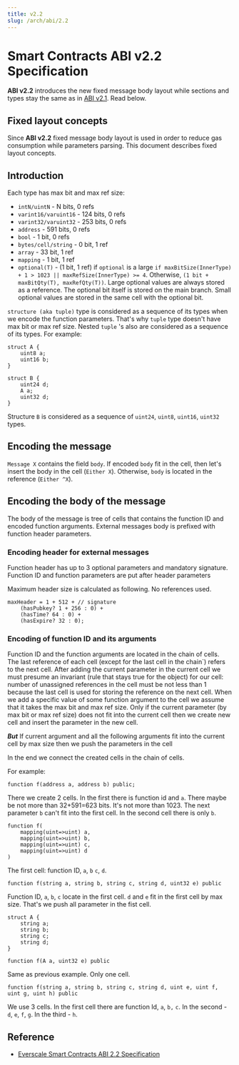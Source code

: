 ```yaml
---
title: v2.2
slug: /arch/abi/2.2
---
```


# Smart Contracts ABI v2.2 Specification

**ABI v2.2** introduces the new fixed message body layout while sections and types stay the same as in [ABI v2.1](2.1.md). Read below.

## Fixed layout concepts

Since **ABI v2.2** fixed message body layout is used in order to reduce gas consumption while parameters parsing. This document describes fixed layout concepts.

## Introduction

Each type has max bit and max ref size:

- `intN/uintN` - N bits, 0 refs
- `varint16/varuint16` - 124 bits, 0 refs
- `varint32/varuint32` - 253 bits, 0 refs
- `address` - 591 bits, 0 refs
- `bool` - 1 bit, 0 refs
- `bytes/cell/string` - 0 bit, 1 ref
- `array` - 33 bit, 1 ref
- `mapping` - 1 bit, 1 ref
- `optional(T)` - (1 bit, 1 ref) if `optional` is a large `if maxBitSize(InnerType) + 1 > 1023 || maxRefSize(InnerType) >= 4`. Otherwise, `(1 bit + maxBitQty(T), maxRefQty(T))`. Large optional values are always stored as a reference. The optional bit itself is stored on the main branch. Small optional values are stored in the same cell with the optional bit.

`structure (aka tuple)` type is considered as a sequence of its types when we encode the function parameters. That's why `tuple` type doesn't have max bit or max ref size. Nested `tuple` 's also are considered as a sequence of its types. For example:

```solidity
struct A {
	uint8 a;
	uint16 b;
}

struct B {
	uint24 d;
	A a;
	uint32 d;
}
```

Structure `B` is considered as a sequence of `uint24`, `uint8`, `uint16`, `uint32` types.

## Encoding the message

`Message X` contains the field `body`. If encoded `body` fit in the cell, then let's insert the body in the cell (`Either X`). Otherwise, `body` is located in the reference (`Either ^X`).

## Encoding the body of the message

The body of the message is tree of cells that contains the function ID and encoded function arguments. External messages body is prefixed with function header parameters.

### Encoding header for external messages

Function header has up to 3 optional parameters and mandatory signature. Function ID and function parameters are put after header parameters

Maximum header size is calculated as following. No references used.

```solidity
maxHeader = 1 + 512 + // signature
    (hasPubkey? 1 + 256 : 0) +
    (hasTime? 64 : 0) +
    (hasExpire? 32 : 0);
```

### Encoding of function ID and its arguments

Function ID and the function arguments are located in the chain of cells. The last reference of each cell (except for the last cell in the chain`) refers to the next cell. After adding the current parameter in the current cell we must presume an invariant (rule that stays true for the object) for our cell: number of unassigned references in the cell must be not less than 1 because the last cell is used for storing the reference on the next cell. When we add a specific value of some function argument to the cell we assume that it takes the max bit and max ref size. Only if the current parameter (by max bit or max ref size) does not fit into the current cell then we create new cell and insert the parameter in the new cell.

***But*** If current argument and all the following arguments fit into the current cell by max size then we push the parameters in the cell

In the end we connect the created cells in the chain of cells.

For example:

```solidity
function f(address a, address b) public;
```

There we create 2 cells. In the first there is function id and  `a`. There maybe be not more than 32+591=623 bits. It's not more than 1023. The next parameter `b` can't fit into the first cell. In the second cell there is only `b`.

```solidity
function f(
    mapping(uint=>uint) a,
    mapping(uint=>uint) b,
    mapping(uint=>uint) c,
    mapping(uint=>uint) d
)
```

The first cell: function ID, `a`, `b` `c`, `d`.

```solidity
function f(string a, string b, string c, string d, uint32 e) public
```

Function ID, `a`, `b`, `c` locate in the first cell. `d` and `e` fit in the first cell by max size. That's we push all parameter in the fist cell.

```solidity
struct A {
	string a;
	string b;
	string c;
	string d;
}

function f(A a, uint32 e) public
```

Same as previous example. Only one cell.

```solidity
function f(string a, string b, string c, string d, uint e, uint f, uint g, uint h) public
```

We use 3 cells. In the first cell there are function Id, `a`, `b,` `c`. In the second - `d`, `e`, `f`, `g`. In the third - `h`.

## Reference

- [Everscale Smart Contracts ABI 2.2 Specification](https://github.com/tonlabs/ton-labs-abi/blob/master/docs/ABI_2.2_spec.md)
